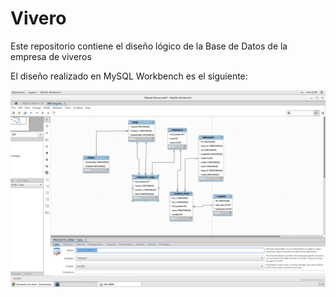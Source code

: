 # Vivero

Este repositorio contiene el diseño lógico de la Base de Datos de la empresa de viveros

El diseño realizado en MySQL Workbench es el siguiente:

![Captura de MySQL Workbench](https://github.com/PanchoMen/ADM_BBDD/blob/master/Vivero/Modelo%20Vivero.png "Diseño Vivero")
